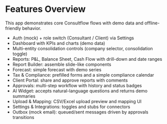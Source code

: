 # Features Overview

This app demonstrates core Consultflow flows with demo data and offline-friendly behavior.

- Auth (mock) + role switch (Consultant / Client) via Settings
- Dashboard with KPIs and charts (demo data)
- Multi-entity consolidation controls (company selector, consolidation toggle)
- Reports: P&L, Balance Sheet, Cash Flow with drill-down and date ranges
- Report Builder: assemble slide-like components
- Forecast: simple forecast with demo series
- Tax & Compliance: prefilled forms and a simple compliance calendar
- Client Portal: share and approve reports with comments
- Approvals: multi-step workflow with history and status badges
- AI Widget: accepts natural-language questions and returns demo summaries
- Upload & Mapping: CSV/Excel upload preview and mapping UI
- Settings & Integrations: toggles and stubs for connectors
- Outbox (mock email): queued/sent messages driven by approvals transitions
